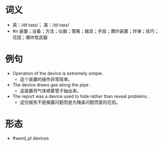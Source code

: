 # 词义
- 英：/dɪˈvaɪs/； 美：/dɪˈvaɪs/
- #n 装置；设备；方法；仪器；策略；器具；手段；爆炸装置；炸弹；技巧；花招；爆炸性武器
# 例句
- Operation of the device is extremely simple .
	- 这个装置的操作非常简单。
- The device draws gas along the pipe .
	- 这装置将气体顺着管子抽出来。
- The report was a device used to hide rather than reveal problems .
	- 这份报告不是揭露问题而是为掩盖问题而耍的花招。
# 形态
- #word_pl devices
